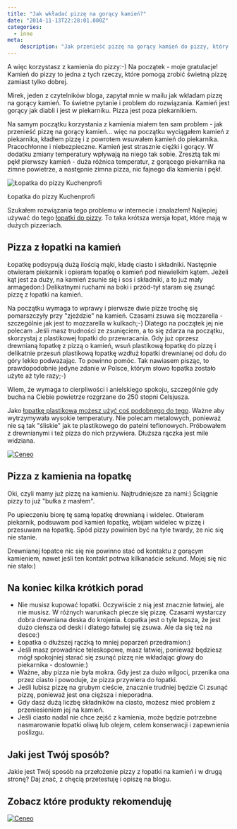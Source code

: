 ```yaml
---
title: "Jak wkładać pizzę na gorący kamień?"
date: "2014-11-13T22:28:01.000Z"
categories: 
  - inne
meta: 
    description: "Jak przenieść pizzę na gorący kamień do pizzy, który znajduje się w piekarniku i ma już ponad 200 stopni Celsjusza? Jest na to sposób. Zobacz."
---
```


A więc korzystasz z kamienia do pizzy:-) Na początek - moje gratulacje! Kamień do pizzy to jedna z tych rzeczy, które pomogą zrobić świetną pizzę zamiast tylko dobrej.

Mirek, jeden z czytelników bloga, zapytał mnie w mailu jak wkładam pizzę na gorący kamień. To świetne pytanie i problem do rozwiązania. Kamień jest gorący jak diabli i jest w piekarniku. Pizza jest poza piekarnikiem.

Na samym początku korzystania z kamienia miałem ten sam problem - jak przenieść pizzę na gorący kamień... więc na początku wyciągałem kamień z piekarnika, kładłem pizzę i z powrotem wsuwałem kamień do piekarnika. Pracochłonne i niebezpieczne. Kamień jest strasznie ciężki i gorący. W dodatku zmiany temperatury wpływają na niego tak sobie. Zresztą tak mi pękł pierwszy kamień - duża różnica temperatur, z gorącego piekarnika na zimne powietrze, a następnie zimna pizza, nic fajnego dla kamienia i pękł.

![Łopatka do pizzy Kuchenprofi](lopatka-do-pizzy-kuchenprofi-300x300.jpg)

Łopatka do pizzy Kuchenprofi

Szukałem rozwiązania tego problemu w internecie i znalazłem! Najlepiej używać do tego <a title="Łopatka do pizzy" href="/lopatka-pizzy/">łopatki do pizzy</a>. To taka krótsza wersja łopat, które mają w dużych pizzeriach.

## Pizza z łopatki na kamień

Łopatkę podsypują dużą ilością mąki, kładę ciasto i składniki. Następnie otwieram piekarnik i opieram łopatkę o kamień pod niewielkim kątem. Jeżeli kąt jest za duży, na kamień zsunie się i sos i składniki, a to już mały armagedon:) Delikatnymi ruchami na boki i przód-tył staram się zsunąć pizzę z łopatki na kamień.

Na początku wymaga to wprawy i pierwsze dwie pizze trochę się pomarszczyły przy "zjeździe" na kamień. Czasami zsuwa się mozzarella - szczególnie jak jest to mozzarella w kulkach;-) Dlatego na początek jej nie polecam .Jeśli masz trudności ze zsunięciem, a to się zdarza na początku, skorzystaj z plastikowej łopatki do przewracania. Gdy już oprzesz drewnianą łopatkę z pizzą o kamień, wsuń plastikową łopatkę do pizzę i delikatnie przesuń plastikową łopatkę wzdłuż łopatki drewnianej od dołu do góry lekko podważając. To powinno pomóc. Tak nawiasem pisząc, to prawdopodobnie jedyne zdanie w Polsce, którym słowo łopatka zostało użyte aż tyle razy;-)

Wiem, że wymaga to cierpliwości i anielskiego spokoju, szczególnie gdy bucha na Ciebie powietrze rozgrzane do 250 stopni Celsjusza.

Jako [łopatkę plastikową możesz użyć coś podobnego do tego](http://www.ceneo.pl/2395917#cid=7705&crid=36300&pid=5958). Ważne aby wytrzymywała wysokie temperatury. Nie polecam metalowych, ponieważ nie są tak "śliskie" jak te plastikowego do patelni teflonowych. Próbowałem z drewnianymi i też pizza do nich przywiera. Dłuższa rączka jest mile widziana.

[![Ceneo](ap-logo-transparent-small.png)](http://www.ceneo.pl/#pid=5958&crid=36299&cid=7705 "Ceneo") 

<script type="text/javascript" charset="utf-8">// <![CDATA[ if (typeof CeneoAPOptions == "undefined" || CeneoAPOptions == null) { var CeneoAPOptions = new Array(); stamp = parseInt(new Date().getTime()/86400, 10); var script = document.createElement("script"); script.setAttribute("type", "text/javascript"); script.setAttribute("src", "//partnerzyapi.ceneo.pl/External/ap.js?"+stamp); script.setAttribute("charset", "utf-8"); var head = document.getElementsByTagName("head")[0]; head.appendChild(script); } CeneoAPOptions[CeneoAPOptions.length] = { ad_creation: 36299, ad_channel: 7705, ad_partner: 5958, ad_type: 3, ad_content: '33288431,2395917,1380187,26444664', ad_format: 1, ad_newpage: true, ad_basket: true, ad_container: 'ceneoaffcontainer36299', ad_formatTypeId: 1, ad_contextual: false, ad_recommended: false }; // ]]></script>

## Pizza z kamienia na łopatkę

Oki, czyli mamy już pizzę na kamieniu. Najtrudniejsze za nami:) Ściągnie pizzy to już "bułka z masłem".

Po upieczeniu biorę tę samą łopatkę drewnianą i widelec. Otwieram piekarnik, podsuwam pod kamień łopatkę, wbijam widelec w pizzę i przesuwam na łopatkę. Spód pizzy powinien być na tyle twardy, że nic się nie stanie.

Drewnianej łopatce nic się nie powinno stać od kontaktu z gorącym kamieniem, nawet jeśli ten kontakt potrwa kilkanaście sekund. Mojej się nic nie stało:)

## Na koniec kilka krótkich porad

- Nie musisz kupować łopatki. Oczywiście z nią jest znacznie łatwiej, ale nie musisz. W różnych warunkach piecze się pizzę. Czasami wystarczy dobra drewniana deska do krojenia. Łopatka jest o tyle lepsza, że jest dużo cieńsza od deski i dlatego łatwiej się zsuwa. Ale da się też na desce:)
- Łopatka o dłuższej rączką to mniej poparzeń przedramion:)
- Jeśli masz prowadnice teleskopowe, masz łatwiej, ponieważ będziesz mógł spokojniej starać się zsunąć pizzę nie wkładając głowy do piekarnika - dosłownie:)
- Ważne, aby pizza nie była mokra. Gdy jest za dużo wilgoci, przenika ona przez ciasto i powoduje, że pizza przywiera do łopatki.
- Jeśli lubisz pizzę na grubym cieście, znacznie trudniej będzie Ci zsunąć pizzę, ponieważ jest ona cięższa i nieporadna.
- Gdy dasz dużą liczbę składników na ciasto, możesz mieć problem z przeniesieniem jej na kamień.
- Jeśli ciasto nadal nie chce zejść z kamienia, może będzie potrzebne nasmarowanie łopatki oliwą lub olejem, celem konserwacji i zapewnienia poślizgu.

## Jaki jest Twój sposób?

Jakie jest Twój sposób na przełożenie pizzy z łopatki na kamień i w drugą stronę? Daj znać, z chęcią przetestuję i opiszę na blogu.

## Zobacz które produkty rekomenduję

[![Ceneo](ap-logo-transparent-small.png)](http://www.ceneo.pl/#pid=5958&crid=36301&cid=7705 "Ceneo") 

<script type="text/javascript" charset="utf-8">// <![CDATA[ if (typeof CeneoAPOptions == "undefined" || CeneoAPOptions == null) { var CeneoAPOptions = new Array(); stamp = parseInt(new Date().getTime()/86400, 10); var script = document.createElement("script"); script.setAttribute("type", "text/javascript"); script.setAttribute("src", "//partnerzyapi.ceneo.pl/External/ap.js?"+stamp); script.setAttribute("charset", "utf-8"); var head = document.getElementsByTagName("head")[0]; head.appendChild(script); } <div></div> CeneoAPOptions[CeneoAPOptions.length] = { ad_creation: 36301, ad_channel: 7705, ad_partner: 5958, ad_type: 3, ad_content: '6754864,10200823,36965956,39237890,39237891', ad_format: 1, ad_newpage: true, ad_basket: true, ad_container: 'ceneoaffcontainer36301', ad_formatTypeId: 1, ad_contextual: false, ad_recommended: false }; // ]]></script>
